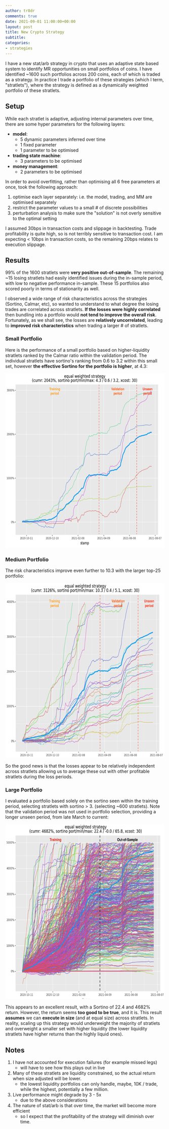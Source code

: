 ```yaml
---
author: tr8dr
comments: true
date: 2021-09-01 11:00:00+00:00
layout: post
title: New Crypto Strategy
subtitle:
categories:
- strategies
---
```

I have a new stat/arb strategy in crypto that uses an adaptive state based system to identify MR opportunities
on small portfolios of coins.  I have identified ~1600 such portfolios across 200 coins, each of which is traded
as a strategy.  In practice I trade a portfolio of these strategies (which I term, "stratlets"), where the strategy
is defined as a dynamically weighted portfolio of these stratlets.

## Setup
While each stratlet is adaptive, adjusting internal parameters over time, there are some hyper parameters for the
following layers:

- __model__:
  * 5 dynamic parameters inferred over time
  * 1 fixed parameter
  * 1 parameter to be optimised
- __trading state machine__:
  * 3 parameters to be optimised
- __money management__:
  * 2 parameters to be optimised

In order to avoid overfitting, rather than optimising all 6 free parameters at once, took the following approach:

1. optimise each layer separately:  i.e. the model, trading, and MM are optimised separately
2. restrict the parameter values to a small # of discrete possibilities
3. perturbation analysis to make sure the "solution" is not overly sensitive to the optimal setting

I assumed 30bps in transaction costs and slippage in backtesting.  Trade profitability is quite high, so is not terribly
sensitive to transaction cost.  I am expecting < 10bps in transaction costs, so the remaining 20bps relates to execution slippage.

## Results
99% of the 1600 stratlets were __very positive out-of-sample__.  The remaining ~15 losing stratlets had easily identified
issues during the in-sample period, with low to negative performance in-sample.  These 15 portfolios also scored poorly
in terms of stationarity as well.

I observed a wide range of risk characteristics across the strategies (Sortino, Calmar, etc), so wanted to understand to
what degree the losing trades are correlated across stratlets.  __If the losses were highly correlated__ then bundling into a portfolio
would __not tend to improve the overall risk__.  Fortunately, as we shall see, the losses are __relatively uncorrelated__, leading to
__improved risk characteristics__ when trading a larger # of stratlets.

### Small Portfolio
Here is the performance of a small portfolio based on higher-liquidity stratlets ranked by the Calmar ratio within the validation period.
The individual stratlets have sortino's ranking from 0.6 to 3.2 within this small set, however __the effective Sortino for the
portfolio is higher__, at 4.3:

<img src="/assets/2021-09-01/top-5.png" width="700" height="550" />

### Medium Portfolio
The risk characteristics improve even further to 10.3 with the larger top-25 portfolio:

<img src="/assets/2021-09-01/top-25.png" width="700" height="550" />

So the good news is that the losses appear to be relatively independent across stratlets allowing us to average these out
with other profitable stratlets during the loss periods.

### Large Portfolio
I evaluated a portfolio based solely on the sortino seen within the training period, selecting stratlets with sortino > 3.
(selecting ~600 stratlets).  Note that the validation period was not used in portfolio
selection, providing a longer unseen period, from late March to current:

<img src="/assets/2021-09-01/all.png" width="700" height="550" />

This appears to an excellent result, with a Sortino of 22.4 and 4682% return.  However, the return seems __too good to be true__,
and it is.  This result __assumes__ we can __execute in size__ (and at equal size) across stratlets.   In reality, scaling up
this strategy would underweight the majority of stratlets and overweight a smaller set with higher liquidity (the 
lower liquidity stratlets have higher returns than the highly liquid ones).

## Notes
1. I have not accounted for execution failures (for example missed legs)
   * will have to see how this plays out in live
2. Many of these stratlets are liquidity constrained, so the actual return when size adjusted will be lower.
   * the lowest liquidity portfolios can only handle, maybe, 10K / trade, while the highest, potentially a few
     million.
3. Live performance might degrade by 3 - 5x
   * due to the above considerations
4. The nature of stat/arb is that over time, the market will become more efficient
   * so I expect that the profitability of the strategy will diminish over time.
